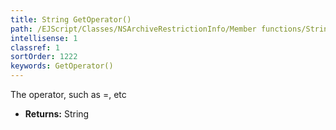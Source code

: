 ```yaml
---
title: String GetOperator()
path: /EJScript/Classes/NSArchiveRestrictionInfo/Member functions/String GetOperator()
intellisense: 1
classref: 1
sortOrder: 1222
keywords: GetOperator()
---
```



The operator, such as =, etc



* **Returns:** String


